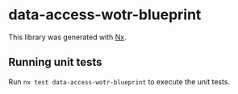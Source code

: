 # data-access-wotr-blueprint

This library was generated with [Nx](https://nx.dev).

## Running unit tests

Run `nx test data-access-wotr-blueprint` to execute the unit tests.
